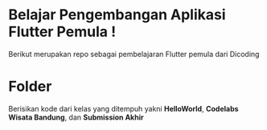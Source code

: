# Belajar Pengembangan Aplikasi Flutter Pemula !

Berikut merupakan repo sebagai pembelajaran Flutter pemula dari Dicoding

# Folder

Berisikan kode dari kelas yang ditempuh yakni **HelloWorld**, **Codelabs Wisata Bandung**, dan **Submission Akhir** 

